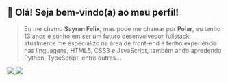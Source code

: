 ## 🔎 Olá! Seja bem-vindo(a) ao meu perfil!

> Eu me chamo **Sayran Felix**, mas pode me chamar por **Polar**, eu tenho 13 anos e sonho em ser um futuro desenvolvedor fullstack, atualmente me especializo na área de front-end e tenho experiência nas linguagens, HTML5, CSS3 e JavaScript, também ando apredendo Python, TypeScript, entre outras... 

<div>
 <a href="https://github.com/SayranFelix">
  <img src="https://github-readme-stats.vercel.app/api?username=SayranFelix&show_icons=true&theme=midnight-purple&count_private=true&show_owner=true&hide_title=true&include_all_commits=true">
  <img src="https://github-readme-stats.vercel.app/api/top-langs/?username=SayranFelix&layout=compact&theme=midnight-purple">
 </a>
</div>
